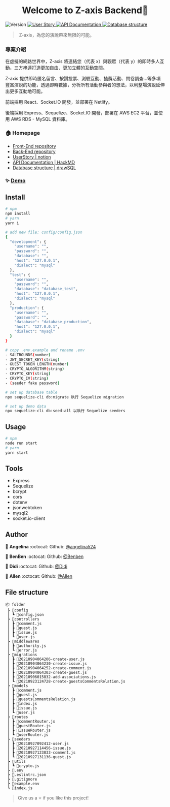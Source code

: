 <h1 align="center">Welcome to Z-axis Backend👋</h1>

<p>
  <img alt="Version" src="https://img.shields.io/badge/version-0.1.0-blue.svg?cacheSeconds=2592000" />
  <a href="https://www.notion.so/didijhong/Z-axis-User-Story-3f51e7514f114ac984b34b95aaeeb8fd" target="_blank">
    <img alt="User Story" src="https://img.shields.io/badge/User Story-yes-brightgreen.svg" />
  </a>
  <a href="https://hackmd.io/LBJwuLekR_mO9pIdLfhSZQ?view" target="_blank">
    <img alt="API Documentation" src="https://img.shields.io/badge/API Documentation-yes-brightgreen.svg" />
  </a>
  <a href="https://drawsql.app/z-axis/diagrams/z-axis-sql#" target="_blank">
    <img alt="Database structure" src="https://img.shields.io/badge/Database structure-yes-brightgreen.svg" />
  </a>
</p>

> Z-axis，為您的演說帶來無限的可能。

### 專案介紹

在虛擬的網路世界中，Z-axis 將連結您（代表 x）與觀眾（代表 y）的即時多人互動，三方串連打造更加自由、更加立體的互動空間。

Z-axis 提供即時匿名留言、按讚投票、測驗互動、抽獎活動、問卷調查…等多項豐富演說的功能，透過即時數據，分析所有活動參與者的想法，以利整場演說延伸出更多互動地可能。

前端採用 React、Socket.IO 開發，並部署在 Netlify。

後端採用 Express、Sequelize、Socket.IO 開發，部署在 AWS EC2 平台，並使用 AWS RDS - MySQL 資料庫。

### 🏠 Homepage
- [Front-End repository](https://github.com/angelina524/final-project-Z-axis-frontend/tree/dev)
- [Back-End repository](https://github.com/angelina524/final-project-Z-axis-backend/tree/dev)
- [UserStory | notion](https://www.notion.so/didijhong/Z-axis-User-Story-3f51e7514f114ac984b34b95aaeeb8fd)
- [API Documentation | HackMD](https://hackmd.io/LBJwuLekR_mO9pIdLfhSZQ)
- [Database structure | drawSQL](https://drawsql.app/z-axis/diagrams/z-axis-sql#)

### ✨ [Demo](https://zaxis.netlify.app/#/)

## Install

```sh
# npm
npm install
# yarn
yarn i

# add new file: config/config.json
{
  "development": {
    "username": "",
    "password": "",
    "database": "",
    "host": "127.0.0.1",
    "dialect": "mysql"
  },
  "test": {
    "username": "",
    "password": "",
    "database": "database_test",
    "host": "127.0.0.1",
    "dialect": "mysql"
  },
  "production": {
    "username": "",
    "password": "",
    "database": "database_production",
    "host": "127.0.0.1",
    "dialect": "mysql"
  }
}

# copy .env.example and rename .env
- SALTROUNDS(number)
- JWT_SECRET_KEY(string)
- GUEST_TOKEN_LENGTH(number)
- CRYPTO_ALGORITHM(string)
- CRYPTO_KEY(string)
- CRYPTO_IV(string)
- (seeder fake password)

# set up database table
npx sequelize-cli db:migrate 執行 Sequelize migration

# set up demo data
npx sequelize-cli db:seed:all 以執行 Sequelize seeders
```

## Usage

```sh
# npm
node run start
# yarn
yarn start
```

## Tools
- Express
- Sequelize
- bcrypt
- cors
- dotenv
- jsonwebtoken
- mysql2
- socket.io-client

## Author

👤 **Angelina** :octocat: Github: [@angelina524](https://github.com/angelina524)

👤 **BenBen** :octocat: Github: [@Benben](https://github.com/benben6515)

👤 **Didi** :octocat: Github: [@Didi](https://github.com/dadidi910)

👤 **Allen** :octocat: Github: [@Allen](https://github.com/rockyooooooo)

## File structure

```
📦 folder
 ┣ 📂config
 ┃ ┗ 📜config.json
 ┣ 📂controllers
 ┃ ┣ 📜comment.js
 ┃ ┣ 📜guest.js
 ┃ ┣ 📜issue.js
 ┃ ┗ 📜user.js
 ┣ 📂middlewares
 ┃ ┣ 📜authority.js
 ┃ ┗ 📜error.js
 ┣ 📂migrations
 ┃ ┣ 📜20210904064206-create-user.js
 ┃ ┣ 📜20210904064230-create-issue.js
 ┃ ┣ 📜20210904064252-create-comment.js
 ┃ ┣ 📜20210904064303-create-guest.js
 ┃ ┣ 📜20210906015832-add-associations.js
 ┃ ┗ 📜20210923124728-create-guestsCommentsRelation.js
 ┣ 📂models
 ┃ ┣ 📜comment.js
 ┃ ┣ 📜guest.js
 ┃ ┣ 📜guestsCommentsRelation.js
 ┃ ┣ 📜index.js
 ┃ ┣ 📜issue.js
 ┃ ┗ 📜user.js
 ┣ 📂routes
 ┃ ┣ 📜commentRouter.js
 ┃ ┣ 📜guestRouter.js
 ┃ ┣ 📜IssueRouter.js
 ┃ ┗ 📜userRouter.js
 ┣ 📂seeders
 ┃ ┣ 📜20210927092412-user.js
 ┃ ┣ 📜20210927114456-issue.js
 ┃ ┣ 📜20210927123833-comment.js
 ┃ ┗ 📜20210927131136-guest.js
 ┣ 📂utils
 ┃ ┗ 📜crypto.js
 ┣ 📜.env
 ┣ 📜.eslintrc.json
 ┣ 📜.gitignore
 ┣ 📜example.env
 ┗ 📜index.js
```
  

> Give us a ⭐️ if you like this project!
